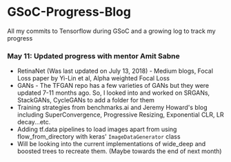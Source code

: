 # GSoC-Progress-Blog
All my commits to Tensorflow during GSoC and a growing log to track my progress
<br>
### May 11: Updated progress with mentor Amit Sabne
- RetinaNet (Was last updated on July 13, 2018) - Medium blogs, Focal Loss paper by Yi-Lin et al, Alpha weighted Focal Loss
- GANs - The TFGAN repo has a few varieties of GANs but they were updated 7-11 months ago. So, I looked into and worked on SRGANs, StackGANs, CycleGANs to add a folder for them
- Training strategies from benchmarks.ai and Jeremy Howard's blog including SuperConvergence, Progressive Resizing, Exponential CLR, LR decay...etc. 
- Adding tf.data pipelines to load images apart from using flow_from_directory with keras' `ImageDataGenerator` class
- Will be looking into the current implementations of wide_deep and boosted trees to recreate them. (Maybe towards the end of next month)
